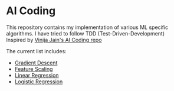 # AI Coding
This repository contains my implementation of various ML specific algorithms. I have tried to follow TDD (Test-Driven-Development)   
Inspired by [Vinija Jain's AI Coding repo](https://github.com/vinija/AI-Coding)

The current list includes:
- [Gradient Descent](src/gradient_descent.py)
- [Feature Scaling](src/feature_scaler.py)
- [Linear Regression](src/linear_regression.py)
- [Logistic Regression](src/logistic_regression.py)
